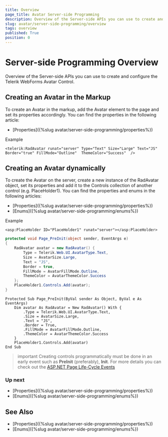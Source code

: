 ```yaml
---
title: Overview
page_title: Avatar Server-side Programming
description: Overview of the Server-side APIs you can use to create and configure the Telerik WebForms Avatar Control.
slug: avatar/server-side-programming/overview
tags: overview
published: True
position: 0
---
```


# Server-side Programming Overview

Overview of the Server-side APIs you can use to create and configure the Telerik WebForms Avatar Control.

## Creating an Avatar in the Markup

To create an Avatar in the markup, add the Avatar element to the page and set its properties accordingly. You can find the properties in the following article: 
- [Properties]({%slug avatar/server-side-programming/properties%})

Example

````ASP.NET
<telerik:RadAvatar runat="server" Type="Text" Size="Large" Text="JS" Border="true" FillMode="Outline"  ThemeColor="Success"  />
````

## Creating an Avatar dynamically

To create the Avatar on the server, create a new instance of the RadAvatar object, set its properties and add it to the Controls collection of another control (e.g. PlaceHolder1).  You can find the properties and enums in the following articles:
- [Properties]({%slug avatar/server-side-programming/properties%})
- [Enums]({%slug avatar/server-side-programming/enums%})

Example

````ASP.NET
<asp:PlaceHolder ID="PlaceHolder1" runat="server"></asp:PlaceHolder>
````

````C#
protected void Page_PreInit(object sender, EventArgs e)
{
    RadAvatar avatar = new RadAvatar() {
        Type = Telerik.Web.UI.AvatarType.Text,
        Size = AvatarSize.Large,
        Text = "JS",
        Border = true,
        FillMode = AvatarFillMode.Outline,
        ThemeColor = AvatarThemeColor.Success
    };
    PlaceHolder1.Controls.Add(avatar);
}
````
````VB
Protected Sub Page_PreInit(ByVal sender As Object, ByVal e As EventArgs)
    Dim avatar As RadAvatar = New RadAvatar() With {
        .Type = Telerik.Web.UI.AvatarType.Text,
        .Size = AvatarSize.Large,
        .Text = "JS",
        .Border = True,
        .FillMode = AvatarFillMode.Outline,
        .ThemeColor = AvatarThemeColor.Success
    }
    PlaceHolder1.Controls.Add(avatar)
End Sub
````

>important Creating controls programmatically must be done in an early event such as **PreInit** (preferably), **Init**. For more details you can check out the [ASP.NET Page Life-Cycle Events](https://learn.microsoft.com/en-us/previous-versions/aspnet/ms178472(v=vs.100)#life-cycle-events)

### Up next

- [Properties]({%slug avatar/server-side-programming/properties%})
- [Enums]({%slug avatar/server-side-programming/enums%})

## See Also

- [Properties]({%slug avatar/server-side-programming/properties%})
- [Enums]({%slug avatar/server-side-programming/enums%})

